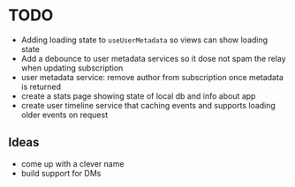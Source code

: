 # TODO

- Adding loading state to `useUserMetadata` so views can show loading state
- Add a debounce to user metadata services so it dose not spam the relay when updating subscription
- user metadata service: remove author from subscription once metadata is returned
- create a stats page showing state of local db and info about app
- create user timeline service that caching events and supports loading older events on request

## Ideas

- come up with a clever name
- build support for DMs
